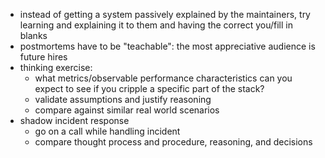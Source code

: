 - instead of getting a system passively explained by the maintainers, try learning and explaining it to them and having the correct you/fill in blanks
- postmortems have to be "teachable": the most appreciative audience is future hires
- thinking exercise: 
    - what metrics/observable performance characteristics can you expect to see if you cripple a specific part of the stack?
    - validate assumptions and justify reasoning
    - compare against similar real world scenarios
- shadow incident response
    - go on a call while handling incident
    - compare thought process and procedure, reasoning, and decisions
